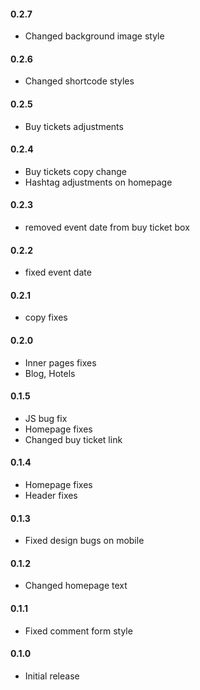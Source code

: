 #### 0.2.7
* Changed background image style

#### 0.2.6
* Changed shortcode styles

#### 0.2.5
* Buy tickets adjustments

#### 0.2.4
* Buy tickets copy change
* Hashtag adjustments on homepage

#### 0.2.3
* removed event date from buy ticket box

#### 0.2.2
* fixed event date

#### 0.2.1
* copy fixes

#### 0.2.0
* Inner pages fixes
* Blog, Hotels

#### 0.1.5
* JS bug fix
* Homepage fixes
* Changed buy ticket link

#### 0.1.4
* Homepage fixes
* Header fixes

#### 0.1.3
* Fixed design bugs on mobile

#### 0.1.2
* Changed homepage text

#### 0.1.1
* Fixed comment form style

#### 0.1.0
* Initial release